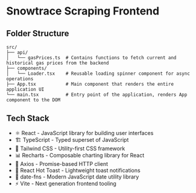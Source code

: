 <!-- @format -->

# Snowtrace Scraping Frontend

## Folder Structure

```
src/
├── api/
│   └── gasPrices.ts  # Contains functions to fetch current and historical gas prices from the backend
├── components/
│   └── Loader.tsx    # Reusable loading spinner component for async operations
├── App.tsx           # Main component that renders the entire application UI
└── main.tsx          # Entry point of the application, renders App component to the DOM
```

## Tech Stack

- ⚛️ React - JavaScript library for building user interfaces
- 🏗️ TypeScript - Typed superset of JavaScript
- 🎨 Tailwind CSS - Utility-first CSS framework
- 📊 Recharts - Composable charting library for React
- 🔄 Axios - Promise-based HTTP client
- 🍞 React Hot Toast - Lightweight toast notifications
- 📅 date-fns - Modern JavaScript date utility library
- ⚡ Vite - Next generation frontend tooling
